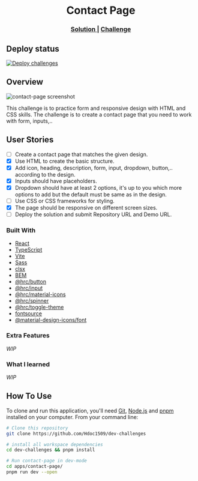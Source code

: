 <h1 align="center">Contact Page</h1>

<div align="center">
  <h3>
    <a href="https://hdoc1509.github.io/dev-challenges/contact-page/">
      Solution
    </a>
    <span> | </span>
    <a href="https://devchallenges.io/challenge/contact-page">
      Challenge
    </a>
  </h3>
</div>

## Deploy status

[![Deploy challenges][deploy]](https://github.com/Hdoc1509/dev-challenges/actions/workflows/deploy.yml)

## Overview

<!-- TODO: Update screenshot once project has completed -->

![contact-page screenshot](https://user-images.githubusercontent.com/16707738/92399059-5716eb00-f132-11ea-8b14-bcacdc8ec97b.png)

This challenge is to practice form and responsive design with HTML and CSS
skills. The challenge is to create a contact page that you need to work with
form, inputs,..

## User Stories

- [ ] Create a contact page that matches the given design.
- [x] Use HTML to create the basic structure.
- [x] Add icon, heading, description, form, input, dropdown, button,.. according
      to the design.
- [x] Inputs should have placeholders.
- [x] Dropdown should have at least 2 options, it's up to you which more options
      to add but the default must be same as in the design.
- [ ] Use CSS or CSS frameworks for styling.
- [x] The page should be responsive on different screen sizes.
- [ ] Deploy the solution and submit Repository URL and Demo URL.

### Built With

- [React](https://reactjs.dev/)
- [TypeScript](https://www.typescriptlang.org/)
- [Vite](https://vitejs.dev/)
- [Sass](https://sass-lang.com/)
- [clsx](https://github.com/lukeed/clsx#readme)
- [BEM](https://getbem.com/)
- [@hrc/button](https://hdoc1509.github.io/hrc/packages/button/)
- [@hrc/input](https://hdoc1509.github.io/hrc/packages/input/)
- [@hrc/material-icons](https://hdoc1509.github.io/hrc/packages/material-icons/)
- [@hrc/spinner](https://hdoc1509.github.io/hrc/packages/spinner/)
- [@hrc/toggle-theme](https://hdoc1509.github.io/hrc/packages/toggle-theme/)
- [fontsource](https://fontsource.org/)
- [@material-design-icons/font](https://marella.me/material-design-icons/demo/font/)

### Extra Features

_WIP_

### What I learned

_WIP_

## How To Use

To clone and run this application, you'll need [Git](https://git-scm.com),
[Node.js](https://nodejs.org/en/download/) and
[pnpm](https://pnpm.io/installation) installed on your computer. From your
command line:

```bash
# Clone this repository
git clone https://github.com/Hdoc1509/dev-challenges

# install all workspace dependencies
cd dev-challenges && pnpm install

# Run contact-page in dev-mode
cd apps/contact-page/
pnpm run dev --open
```

[deploy]: https://github.com/Hdoc1509/dev-challenges/actions/workflows/deploy.yml/badge.svg
